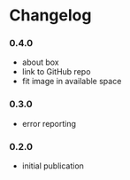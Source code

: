 # Changelog

### 0.4.0
- about box
- link to GitHub repo
- fit image in available space

### 0.3.0
- error reporting

### 0.2.0
- initial publication